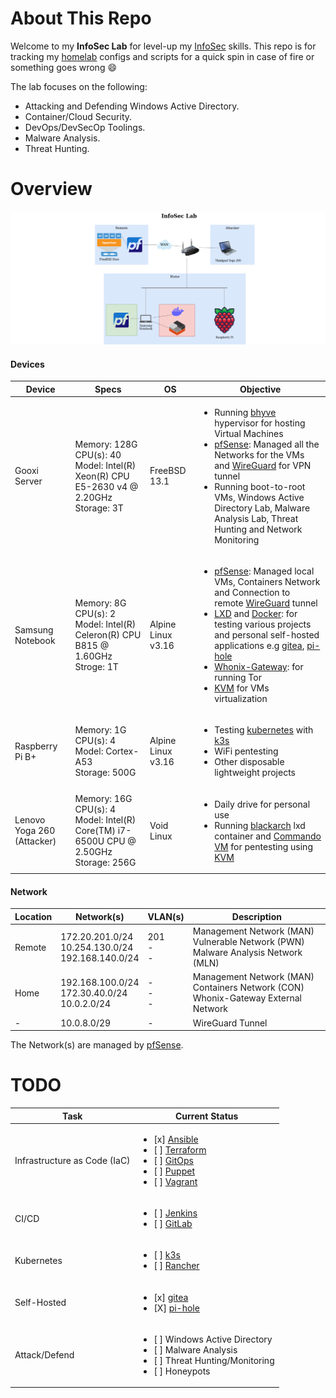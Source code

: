 # About This Repo
Welcome to my **InfoSec Lab** for level-up my [InfoSec] skills. This repo is for tracking my [homelab] configs and scripts for a quick spin in case of fire or something goes wrong :smile:

The lab focuses on the following:

- Attacking and Defending Windows Active Directory.
- Container/Cloud Security.
- DevOps/DevSecOp Toolings.
- Malware Analysis.
- Threat Hunting.

# Overview
![topology](https://github.com/mohabaks/InfoSecLab/blob/Main/InfoSecLab.png)

#### Devices
|Device|Specs|OS|Objective|
|------|-----|---|----------|
|Gooxi Server|Memory: 128G<br>CPU(s): 40<br>Model: Intel(R) Xeon(R) CPU E5-2630 v4 @ 2.20GHz<br>Storage: 3T|FreeBSD 13.1|<ul><li>Running [bhyve] hypervisor for hosting Virtual Machines</li><li>[pfSense]: Managed all the Networks for the VMs and [WireGuard] for VPN tunnel</li><li>Running boot-to-root VMs, Windows Active Directory Lab, Malware Analysis Lab, Threat Hunting and Network Monitoring</li></ul>|
|Samsung Notebook|Memory: 8G<br>CPU(s): 2<br>Model: Intel(R) Celeron(R) CPU B815 @ 1.60GHz<br>Stroge: 1T|Alpine Linux v3.16|<ul><li>[pfSense]: Managed local VMs, Containers Network and Connection to remote [WireGuard] tunnel</li><li>[LXD] and [Docker]: for testing various projects and personal self-hosted applications e.g [gitea], [pi-hole]</li><li>[Whonix-Gateway]: for running Tor</li><li>[KVM] for VMs virtualization</li></ul>|
|Raspberry Pi B+|Memory: 1G<br>CPU(s): 4<br>Model: Cortex-A53<br>Storage: 500G|Alpine Linux v3.16|<ul><li>Testing [kubernetes] with [k3s]</li><li>WiFi pentesting</li><li>Other disposable lightweight projects</li></ul>|
|Lenovo Yoga 260 (Attacker)|Memory: 16G<br>CPU(s): 4<br>Model: Intel(R) Core(TM) i7-6500U CPU @ 2.50GHz<br>Storage: 256G|Void Linux|<ul><li>Daily drive for personal use</li><li>Running [blackarch] lxd container and [Commando VM] for pentesting using [KVM]</li></ul>|

#### Network
|Location|Network(s)|VLAN(s)|Description|
|---------|-------|------|-----------|
|Remote|172.20.201.0/24<br>10.254.130.0/24<br>192.168.140.0/24|201<br>-<br>-|Management Network (MAN)<br>Vulnerable Network (PWN)<br>Malware Analysis Network (MLN)<br>|
|Home|192.168.100.0/24<br>172.30.40.0/24<br>10.0.2.0/24|-<br>-<br>-|Management Network (MAN)<br>Containers Network (CON)<br>Whonix-Gateway External Network|
|-|10.0.8.0/29|-|WireGuard Tunnel|

The Network(s) are managed by [pfSense].

# TODO

|Task|Current Status|
|----|-----|
|Infrastructure as Code (IaC)|<ul><li>[x] [Ansible]</li><li>[ ] [Terraform]</li><li>[ ] [GitOps]</li><li>[ ] [Puppet]</li><li>[ ] [Vagrant]</li></ul>|
|CI/CD|<ul><li>[ ] [Jenkins]</li><li>[ ] [GitLab]</li></ul>|
|Kubernetes|<ul><li>[ ] [k3s]</li><li>[ ] [Rancher]</li></ul>|
|Self-Hosted|<ul><li>[x] [gitea]</li><li>[X] [pi-hole]</li></ul>|
|Attack/Defend|<ul><li>[ ] Windows Active Directory</li><li>[ ] Malware Analysis</li><li>[ ] Threat Hunting/Monitoring</li><li>[ ] Honeypots</li></ul>

[homelab]: https://www.reddit.com/r/homelab/
[InfoSec]: https://en.wikipedia.org/wiki/Information_security
[bhyve]: https://wiki.freebsd.org/bhyve
[KVM]: https://www.linux-kvm.org/page/Main_Page
[k3s]: https://k3s.io/
[kubernetes]: https://kubernetes.io/
[pfSense]: https://www.pfsense.org/
[blackarch]: https://blackarch.org/
[Commando VM]: https://github.com/mandiant/commando-vm
[gitea]: https://gitea.io/en-us/
[LXD]: https://linuxcontainers.org/lxd/introduction/
[Docker]: https://www.docker.com/
[WireGuard]: https://www.wireguard.com/
[pi-hole]: https://pi-hole.net/
[Whonix-Gateway]: https://www.whonix.org/wiki/Whonix-Gateway
[Ansible]: https://www.ansible.com/
[Puppet]: https://puppet.com/
[GitOps]: https://www.gitops.tech/
[Terraform]: https://www.terraform.io/
[Vagrant]: https://www.vagrantup.com/intro
[Jenkins]: https://www.jenkins.io/
[GitLab]: https://docs.gitlab.com/ee/ci/
[Rancher]: https://rancher.com/

